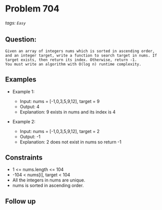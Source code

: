 # Problem 704
###### tags: `Easy`

## Question:
```
Given an array of integers nums which is sorted in ascending order, and an integer target, write a function to search target in nums. If target exists, then return its index. Otherwise, return -1.
You must write an algorithm with O(log n) runtime complexity.
```

## Examples
* Example 1:
	* Input: nums = [-1,0,3,5,9,12], target = 9
	* Output: 4
	* Explanation: 9 exists in nums and its index is 4

* Example 2:
	* Input: nums = [-1,0,3,5,9,12], target = 2
	* Output: -1
	* Explanation: 2 does not exist in nums so return -1

## Constraints
* 1 <= nums.length <= 104
* -104 < nums[i], target < 104
* All the integers in nums are unique.
* nums is sorted in ascending order.

## Follow up

